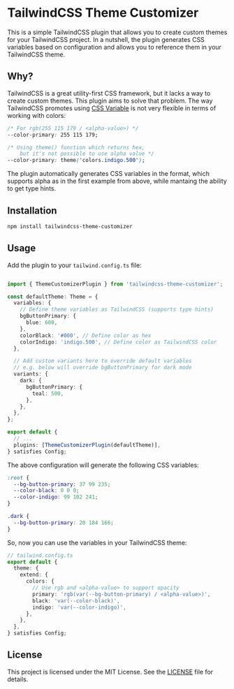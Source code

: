 # TailwindCSS Theme Customizer
This is a simple TailwindCSS plugin that allows you to create custom themes for your TailwindCSS project.
In a nutshell, the plugin generates CSS variables based on configuration and allows you to reference them in your TailwindCSS theme.

## Why?
TailwindCSS is a great utility-first CSS framework, but it lacks a way to create custom themes. This plugin aims to solve that problem.
The way TailwindCSS promotes using [CSS Variable](https://tailwindcss.com/docs/customizing-colors#using-css-variables) is not very flexible in terms of working with colors:

```css
/* For rgb(255 115 179 / <alpha-value>) */
--color-primary: 255 115 179;

/* Using theme() function which returns hex, 
    but it's not possible to use alpha value */
--color-primary: theme('colors.indigo.500');
```

The plugin automatically generates CSS variables in the format, which supports alpha as in the first example from above, while mantaing the ability to get type hints.

## Installation
```bash
npm install tailwindcss-theme-customizer
```

## Usage
Add the plugin to your `tailwind.config.ts` file:
```ts

import { ThemeCustomizerPlugin } from 'tailwindcss-theme-customizer';

const defaultTheme: Theme = {
  variables: {
    // Define theme variables as TailwindCSS (supports type hints)
    bgButtonPrimary: {
      blue: 600,
    },
    colorBlack: '#000', // Define color as hex
    colorIndigo: 'indigo.500', // Define color as TailwindCSS color
  },

  // Add custom variants here to override default variables
  // e.g. below will override bgButtonPrimary for dark mode
  variants: {
    dark: {
      bgButtonPrimary: {
        teal: 500,
      },
    },
  },
};

export default {
  // ...
  plugins: [ThemeCustomizerPlugin(defaultTheme)],
} satisfies Config;
```

The above configuration will generate the following CSS variables:
```css
:root {
  --bg-button-primary: 37 99 235;
  --color-black: 0 0 0;
  --color-indigo: 99 102 241;
}

.dark {
  --bg-button-primary: 20 184 166;
}
```

So, now you can use the variables in your TailwindCSS theme:
```ts
// tailwind.config.ts
export default {
  theme: {
    extend: {
      colors: {
        // Use rgb and <alpha-value> to support opacity
        primary: 'rgb(var(--bg-button-primary) / <alpha-value>)',
        black: 'var(--color-black)',
        indigo: 'var(--color-indigo)',
      },
    },
  },
} satisfies Config;
```

## License

This project is licensed under the MIT License. See the [LICENSE](LICENSE) file for details.